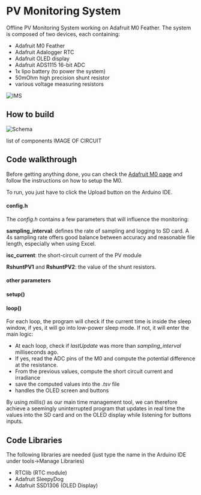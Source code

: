 # PV Monitoring System

Offline PV Monitoring System working on Adafruit M0 Feather. The system is composed of two devices, each containing:
* Adafruit M0 Feather
* Adafruit Adalogger RTC
* Adafruit OLED display
* Adafruit ADS1115 16-bit ADC
* 1x lipo battery (to power the system)
* 50mOhm high precision shunt resistor
* various voltage measuring resistors

![IMS](/images/ims.jpg)


## How to build



![Schema](/images/schema_irr.png)

list of components
IMAGE OF CIRCUIT

## Code walkthrough

Before getting anything done, you can check the [Adafruit M0 page](https://learn.adafruit.com/adafruit-feather-m0-basic-proto) and follow the instructions on how to setup the M0.

To run, you just have to click the Upload button on the Arduino IDE.

#### config.h

The *config.h* contains a few parameters that will influence the monitoring:

**sampling_interval**: defines the rate of sampling and logging to SD card. A 4s sampling rate offers good balance between accuracy and reasonable file length, especially when using Excel.

**isc_current**: the short-circuit current of the PV module

**RshuntPV1** and **RshuntPV2**: the value of the shunt resistors.

#### other parameters

#### setup()


#### loop()

For each loop, the program will check if the current time is inside the sleep window, if yes, it will go into low-power sleep mode. If not, it will enter the main logic:

* At each loop, check if *lastUpdate* was more than *sampling_interval* milliseconds ago. 
* If yes, read the ADC pins of the M0 and compute the potential difference at the resistance.
* From the previous values, compute the short circuit current and irradiance
* save the computed values into the *.tsv* file
* handles the OLED screen and buttons

By using *millis()* as our main time management tool, we can therefore achieve a seemingly uninterrupted program that updates in real time the values into the SD card and on the OLED display while listening for buttons inputs.



## Code Libraries

The following libraries are needed (just type the name in the Arduino IDE under tools->Manage Libraries)

* RTClib (RTC module)
* Adafruit SleepyDog
* Adafruit SSD1306 (OLED Display)
